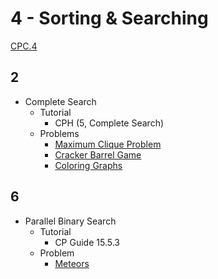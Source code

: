 # 4 - Sorting & Searching

[CPC.4](https://github.com/SuprDewd/T-414-AFLV/tree/master/04_problem_solving_paradigms)

## 2

  * Complete Search
    * Tutorial
      * CPH (5, Complete Search)
    * Problems
      * [Maximum Clique Problem](https://en.wikipedia.org/wiki/Clique_problem)
      * [Cracker Barrel Game](https://open.kattis.com/problems/crackerbarrel)
      * [Coloring Graphs](https://open.kattis.com/problems/coloring)

## 6
  * Parallel Binary Search
    * Tutorial
      * CP Guide 15.5.3
    * Problem
      * [Meteors](https://szkopul.edu.pl/problemset/problem/7JrCYZ7LhEK4nBR5zbAXpcmM/site/?key=statement)
